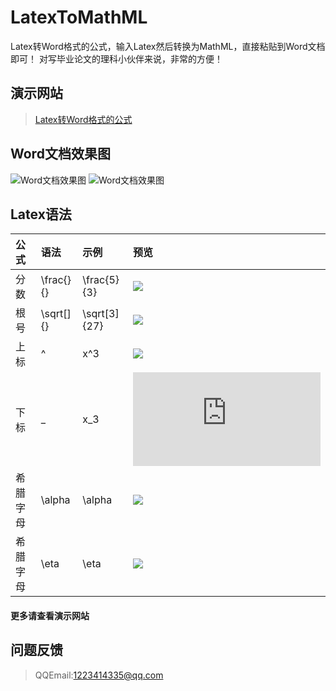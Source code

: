 # LatexToMathML
Latex转Word格式的公式，输入Latex然后转换为MathML，直接粘贴到Word文档即可！
对写毕业论文的理科小伙伴来说，非常的方便！

## 演示网站
> [Latex转Word格式的公式](http://web.xiaoyv.top/web/LatexToMathML/)

## Word文档效果图
![Word文档效果图]("word_imag/wrod1.png?raw=true")
![Word文档效果图]("word_imag/wrod2.png?raw=true")

## Latex语法

|公式|语法|示例|预览|
|:--|:--|:--|:--|
|分数|\frac{}{}|\frac{5}{3}| ![](http://latex.codecogs.com/gif.latex?\frac{5}{3}) |
|根号|\sqrt[]{}|\sqrt[3]{27}| ![](http://latex.codecogs.com/gif.latex?\sqrt[3]{27}) |
|上标|^| x^3|![](http://latex.codecogs.com/gif.latex?x^3) |
|下标| _ | x_3|![](http://latex.codecogs.com/gif.latex?x_3) |
|希腊字母| \alpha | \alpha|![](http://latex.codecogs.com/gif.latex?\alpha) |
|希腊字母| \eta | \eta|![](http://latex.codecogs.com/gif.latex?\eta) |

#### 更多请查看演示网站


## 问题反馈
> QQEmail:1223414335@qq.com
